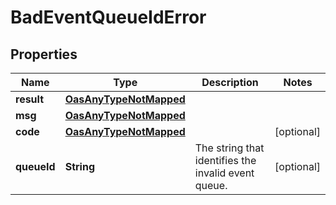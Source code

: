 

# BadEventQueueIdError

## Properties

Name | Type | Description | Notes
------------ | ------------- | ------------- | -------------
**result** | [**OasAnyTypeNotMapped**](.md) |  | 
**msg** | [**OasAnyTypeNotMapped**](.md) |  | 
**code** | [**OasAnyTypeNotMapped**](.md) |  |  [optional]
**queueId** | **String** | The string that identifies the invalid event queue.  |  [optional]




